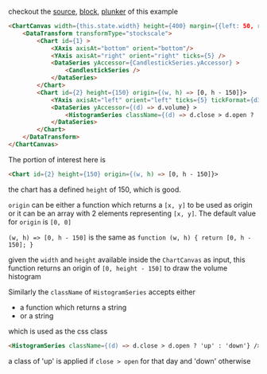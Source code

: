 checkout the [source](https://gist.github.com/rrag/0a54ca33b05001f17f8f), [block](http://bl.ocks.org/rrag/0a54ca33b05001f17f8f), [plunker](http://plnkr.co/edit/gist:0a54ca33b05001f17f8f?p=preview) of this example

```html
<ChartCanvas width={this.state.width} height={400} margin={{left: 50, right: 50, top:10, bottom: 30}} data={data}>
	<DataTransform transformType="stockscale">
		<Chart id={1} >
			<XAxis axisAt="bottom" orient="bottom"/>
			<YAxis axisAt="right" orient="right" ticks={5} />
			<DataSeries yAccessor={CandlestickSeries.yAccessor} >
				<CandlestickSeries />
			</DataSeries>
		</Chart>
		<Chart id={2} height={150} origin={(w, h) => [0, h - 150]}>
			<YAxis axisAt="left" orient="left" ticks={5} tickFormat={d3.format("s")}/>
			<DataSeries yAccessor={(d) => d.volume} >
				<HistogramSeries className={(d) => d.close > d.open ? 'up' : 'down'} />
			</DataSeries>
		</Chart>
	</DataTransform>
</ChartCanvas>
```

The portion of interest here is

```html
<Chart id={2} height={150} origin={(w, h) => [0, h - 150]}>
```

the chart has a defined `height` of 150, which is good.

`origin` can be either a function which returns a `[x, y]` to be used as origin or it can be an array with 2 elements representing `[x, y]`. The default value for `origin` is `[0, 0]`

`(w, h) => [0, h - 150]` is the same as `function (w, h) { return [0, h - 150]; }`

given the `width` and `height` available inside the `ChartCanvas` as input, this function returns an origin of `[0, height - 150]` to draw the volume histogram

Similarly the `className` of `HistogramSeries` accepts either
- a function which returns a string 
- or a string

which is used as the css class

```html
<HistogramSeries className={(d) => d.close > d.open ? 'up' : 'down'} />
```

a class of 'up' is applied if `close > open` for that day and 'down' otherwise